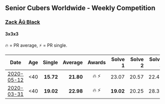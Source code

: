 ## Senior Cubers Worldwide - Weekly Competition
### [Zack Âû Black](../zack_au_black.md)
#### 3x3x3

🔥 = PR average, ⚡ = PR single.

| Date | Age | Single | Average | Awards | Solve 1 | Solve 2 | Solve 3 | Solve 4 | Solve 5 | Video |
| :--: | :--: | --: | --: | :--: | --: | --: | --: | --: | --: | :-- |
| [2020-05-12](../../results/333/2020-05-12.md) | <40 | **15.72** | **21.80** | 🔥 ⚡ | 23.07 | 20.57 | 22.42 | **15.72** | 22.41 | [Link](https://www.facebook.com/events/546188069600739/permalink/550348159184730/) |
| [2020-03-31](../../results/333/2020-03-31.md) | <40 | **19.02** | **22.98** | 🔥 ⚡ | **19.02** | 20.25 | 28.36 | 21.68 | 27.02 | [Link](https://www.facebook.com/events/207898257161923/permalink/211697660115316/) |


<!-- Global site tag (gtag.js) - Google Analytics -->
<script async src="https://www.googletagmanager.com/gtag/js?id=UA-86348435-3"></script>
<script>window.dataLayer = window.dataLayer || []; function gtag() {dataLayer.push(arguments);} gtag('js', new Date()); gtag('config', 'UA-86348435-3');</script>
